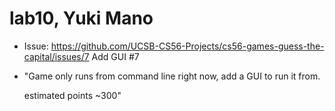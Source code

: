 # lab10, Yuki Mano

* Issue: https://github.com/UCSB-CS56-Projects/cs56-games-guess-the-capital/issues/7
Add GUI #7
- "Game only runs from command line right now, add a GUI to run it from. 

  estimated points ~300"
